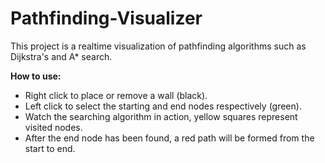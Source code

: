 # Pathfinding-Visualizer
This project is a realtime visualization of pathfinding algorithms such as Dijkstra's and A* search.

**How to use:**

- Right click to place or remove a wall (black).
- Left click to select the starting and end nodes respectively (green).
- Watch the searching algorithm in action, yellow squares represent visited nodes.
- After the end node has been found, a red path will be formed from the start to end.
